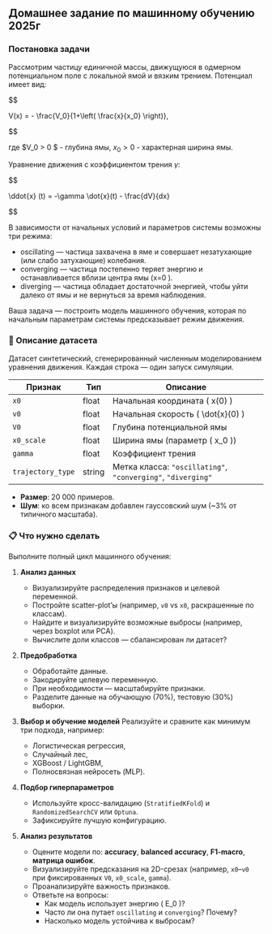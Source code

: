 ## Домашнее задание по машинному обучению 2025г

### Постановка задачи

Рассмотрим частицу единичной массы, движущуюся в одмерном потенциальном поле с локальной ямой и вязким трением. Потенциал имеет вид:

$$

V(x) = - \frac{V_0}{1+\left( \frac{x}{x_0} \right)}, 

$$

где $V_0 > 0 $ - глубина ямы, $x_0 > 0$ - характерная ширина ямы.

Уравнение движения с коэффициентом трения $\gamma$:

$$

\ddot{x} (t) = -\gamma \dot{x}(t) - \frac{dV}{dx}

$$

В зависимости от начальных условий и параметров системы возможны три режима:

- oscillating — частица захвачена в яме и совершает незатухающие (или слабо затухающие) колебания.
- converging — частица постепенно теряет энергию и останавливается вблизи центра ямы (x=0 ).
- diverging — частица обладает достаточной энергией, чтобы уйти далеко от ямы и не вернуться за время наблюдения.


Ваша задача — построить модель машинного обучения, которая по начальным параметрам системы предсказывает режим движения.

### 📁 Описание датасета

Датасет синтетический, сгенерированный численным моделированием уравнения движения. Каждая строка — один запуск симуляции.

| Признак | Тип | Описание |
|--------|------|----------|
| `x0` | float | Начальная координата \( x(0) \) |
| `v0` | float | Начальная скорость \( \dot{x}(0) \) |
| `V0` | float | Глубина потенциальной ямы |
| `x0_scale` | float | Ширина ямы (параметр \( x_0 \)) |
| `gamma` | float | Коэффициент трения |
| `trajectory_type` | string | Метка класса: `"oscillating"`, `"converging"`, `"diverging"` |

- **Размер**: 20 000 примеров.
- **Шум**: ко всем признакам добавлен гауссовский шум (~3% от типичного масштаба).


### 📋 Что нужно сделать

Выполните полный цикл машинного обучения:

1. **Анализ данных**
   - Визуализируйте распределения признаков и целевой переменной.
   - Постройте scatter-plot’ы (например, `v0` vs `x0`, раскрашенные по классам).
   - Найдите и визуализируйте возможные выбросы (например, через boxplot или PCA).
   - Вычислите доли классов — сбалансирован ли датасет?

2. **Предобработка**
   - Обработайте данные.
   - Закодируйте целевую переменную.
   - При необходимости — масштабируйте признаки.
   - Разделите данные на обучающую (70%), тестовую (30%) выборки.

3. **Выбор и обучение моделей**
   Реализуйте и сравните как минимум три подхода, например:
   - Логистическая регрессия,
   - Случайный лес,
   - XGBoost / LightGBM,
   - Полносвязная нейросеть (MLP).

4. **Подбор гиперпараметров**
   - Используйте кросс-валидацию (`StratifiedKFold`) и `RandomizedSearchCV` или `Optuna`.
   - Зафиксируйте лучшую конфигурацию.

5. **Анализ результатов**
   - Оцените модели по: **accuracy**, **balanced accuracy**, **F1-macro**, **матрица ошибок**.
   - Визуализируйте предсказания на 2D-срезах (например, `x0`–`v0` при фиксированных `V0`, `x0_scale`, `gamma`).
   - Проанализируйте важность признаков.
   - Ответьте на вопросы:
     - Как модель использует энергию \( E_0 \)?
     - Часто ли она путает `oscillating` и `converging`? Почему?
     - Насколько модель устойчива к выбросам?